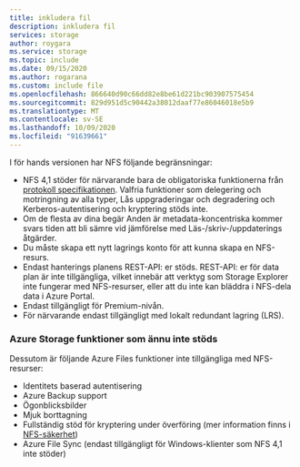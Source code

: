 ```yaml
---
title: inkludera fil
description: inkludera fil
services: storage
author: roygara
ms.service: storage
ms.topic: include
ms.date: 09/15/2020
ms.author: rogarana
ms.custom: include file
ms.openlocfilehash: 866640d90c66dd82e8be61d221bc903907575454
ms.sourcegitcommit: 829d951d5c90442a38012daaf77e86046018e5b9
ms.translationtype: MT
ms.contentlocale: sv-SE
ms.lasthandoff: 10/09/2020
ms.locfileid: "91639661"
---
```

I för hands versionen har NFS följande begränsningar:

- NFS 4,1 stöder för närvarande bara de obligatoriska funktionerna från [protokoll specifikationen](https://tools.ietf.org/html/rfc5661). Valfria funktioner som delegering och motringning av alla typer, Lås uppgraderingar och degradering och Kerberos-autentisering och kryptering stöds inte.
- Om de flesta av dina begär Anden är metadata-koncentriska kommer svars tiden att bli sämre vid jämförelse med Läs-/skriv-/uppdaterings åtgärder.
- Du måste skapa ett nytt lagrings konto för att kunna skapa en NFS-resurs.
- Endast hanterings planens REST-API: er stöds. REST-API: er för data plan är inte tillgängliga, vilket innebär att verktyg som Storage Explorer inte fungerar med NFS-resurser, eller att du inte kan bläddra i NFS-dela data i Azure Portal.
- Endast tillgängligt för Premium-nivån.
- För närvarande endast tillgängligt med lokalt redundant lagring (LRS).

### <a name="azure-storage-features-not-yet-supported"></a>Azure Storage funktioner som ännu inte stöds

Dessutom är följande Azure Files funktioner inte tillgängliga med NFS-resurser:

- Identitets baserad autentisering
- Azure Backup support
- Ögonblicksbilder
- Mjuk borttagning
- Fullständig stöd för kryptering under överföring (mer information finns i [NFS-säkerhet](../articles/storage/files/storage-files-compare-protocols.md#security))
- Azure File Sync (endast tillgängligt för Windows-klienter som NFS 4,1 inte stöder)